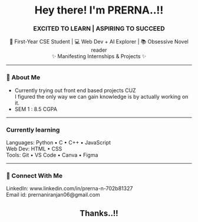 <h1 align="center">Hey there! I'm PRERNA..!!</h1>
<h3 align="center">EXCITED TO LEARN | ASPIRING TO SUCCEED</h3>

<p align="center">
🌱 First-Year CSE Student | 💻 Web Dev + AI Explorer | 📚 Obsessive Novel reader <br>
✨ Manifesting Internships & Projects ✨  
</p>

---

### 🚀 About Me
- Currently trying out front end based projects CUZ<br> I figured the only way we can gain knowledge is by actually working on it.
- SEM 1 : 8.5 CGPA

---

### Currently learning
Languages: Python • C • C++ • JavaScript  
Web Dev: HTML • CSS<br>
Tools: Git • VS Code • Canva • Figma 

---

### 🔗 Connect With Me
<p align="left">
  LinkedIn: www.linkedin.com/in/prerna-n-702b81327<br>
  Email id: prernaniranjan06@gmail.com
 
</p>

<h2 align="center">Thanks..!!</h2>
<!---
Prerna-N29/Prerna-N29 is a ✨ special ✨ repository because its `README.md` (this file) appears on your GitHub profile.
You can click the Preview link to take a look at your changes.
--->
